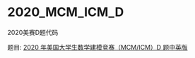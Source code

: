 # 2020_MCM_ICM_D
2020美赛D题代码

题目: [2020 年美国大学生数学建模竞赛（MCM/ICM）D 题中英版](http://mp.weixin.qq.com/s?__biz=MzI0MDMxMTM0NQ==&mid=2247484510&idx=2&sn=0e91a94d22618c1ac79baecdbe479bb4&chksm=e91d8900de6a001643068d6878bdae97b16f5110bd73da0f35289a951274c5f7e51453bf0a49&mpshare=1&scene=23&srcid=0119fkvcfxyDJmC9BtFeGV8H&sharer_sharetime=1611062503173&sharer_shareid=a9f34619e0a06c641102da3014fa1e69#rd)
